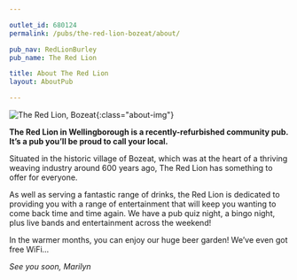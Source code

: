 ```yaml
---

outlet_id: 680124
permalink: /pubs/the-red-lion-bozeat/about/

pub_nav: RedLionBurley
pub_name: The Red Lion

title: About The Red Lion
layout: AboutPub

---
```

		
	
![The Red Lion, Bozeat](/pubs/680124_the_red_lion/assets/red-lion-frontage-sm.jpg){:class="about-img"}

**The Red Lion in Wellingborough is a recently-refurbished community pub. It’s a pub you’ll be proud to call your local.**

Situated in the historic village of Bozeat, which was at the heart of a thriving weaving industry around 600 years ago, The Red Lion has something to offer for everyone. 

As well as serving a fantastic range of drinks, the Red Lion is dedicated to providing you with a range of entertainment that will keep you wanting to come back time and time again. We have a pub quiz night, a bingo night, plus live bands and entertainment across the weekend! 

In the warmer months, you can enjoy our huge beer garden! We’ve even got free WiFi…

*See you soon, Marilyn*







